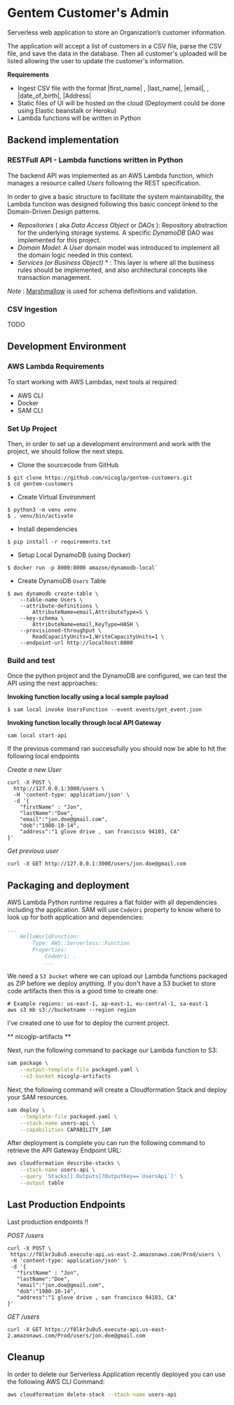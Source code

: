 # Gentem Customer's Admin
Serverless web application to store an Organization’s customer information. 

The application will accept a list of customers in a CSV file, parse the CSV file, and save the data in the database. Then all customer's uploaded will be listed allowing the user to update the customer's information.

**Requirements**
* Ingest CSV file with the format |first_name| , |last_name|, |email|, , |date_of_birth|, |Address|
* Static files of UI will be hosted on the cloud (Deployment could be done using Elastic beanstalk or Heroku)
* Lambda functions will be written in Python


## Backend implementation

### RESTFull API - Lambda functions written in Python

The backend API was implemented as an AWS Lambda function, which manages a resource called *Users* following the REST specification.

In order to give a basic structure to facilitate the system maintainability, the Lambda function was designed following this basic concept linked to the Domain-Driven Design patterns.

* _Repositories_ ( aka _Data Access Object_ or _DAOs_ ): Repository abstraction for the underlying storage systems. A specific _DynamoDB_ DAO was implemented for this project.
* _Domain Model_: A *User* domain model was introduced to implement all the domain logic needed in this context.
* _Services (or Business Object)_ * : This layer is where all the business rules should be implemented, and also architectural concepts like transaction management.

*Note* :  [Marshmallow](https://marshmallow.readthedocs.io/en/stable/index.html) is used for schema definitions and validation.

### CSV Ingestion

TODO

## Development Environment

### AWS Lambda Requirements
To start working with AWS Lambdas, next tools al required:

* AWS CLI 
* Docker
* SAM CLI

### Set Up Project 

Then, in order to set up a development environment and work with the project,  we should follow the next steps.

* Clone the sourcecode from GitHub  
```shell script
$ git clone https://github.com/nicoglp/gentem-customers.git    
$ cd gentem-customers
```

* Create Virtual Environment
```shell script
$ python3 -m venv venv
$ . venv/bin/activate
```
* Install dependencies
```shell script
$ pip install -r requirements.txt
```
* Setup Local DynamoDB (using Docker)
```shell script
$ docker run -p 8000:8000 amazon/dynamodb-local`
```

* Create DynamoDB `Users` Table
```shell script
$ aws dynamodb create-table \
    --table-name Users \
    --attribute-definitions \
        AttributeName=email,AttributeType=S \
    --key-schema \
        AttributeName=email,KeyType=HASH \
    --provisioned-throughput \
        ReadCapacityUnits=1,WriteCapacityUnits=1 \
    --endpoint-url http://localhost:8000
```

### Build and test

Once the python project and the DynamoDB are configured, we can test the API using the next approaches:

**Invoking function locally using a local sample payload**
```shell script
$ sam local invoke UsersFunction --event events/get_event.json
```

**Invoking function locally through local API Gateway**

```shell script
sam local start-api
```
If the previous command ran successfully you should now be able to hit the following local endpoints

_Create a new User_
```shell script
curl -X POST \
  http://127.0.0.1:3000/users \
  -H 'content-type: application/json' \
  -d '{
	"firstName" : "Jon",
	"lastName":"Doe",
	"email":"jon.doe@gmail.com",
	"dob":"1980-10-14",
	"address":"1 glove drive , san francisco 94103, CA"
}'
```

_Get previous user_
```shell script
curl -X GET http://127.0.0.1:3000/users/jon.doe@gmail.com
```

## Packaging and deployment

AWS Lambda Python runtime requires a flat folder with all dependencies including the application. SAM will use `CodeUri`
 property to know where to look up for both application and dependencies:

```yaml
...
    HelloWorldFunction:
        Type: AWS::Serverless::Function
        Properties:
            CodeUri: .
            ...
```

We need a `S3 bucket` where we can upload our Lambda functions packaged as ZIP before we deploy anything.
If you don't have a S3 bucket to store code artifacts then this is a good time to create one:

```
# Example regions: us-east-1, ap-east-1, eu-central-1, sa-east-1
aws s3 mb s3://bucketname --region region  
```

I've created one to use for to deploy the current project.

** nicoglp-artifacts **


Next, run the following command to package our Lambda function to S3:

```bash
sam package \
    --output-template-file packaged.yaml \
    --s3-bucket nicoglp-artifacts
```

Next, the following command will create a Cloudformation Stack and deploy your SAM resources.

```bash
sam deploy \
    --template-file packaged.yaml \
    --stack-name users-api \
    --capabilities CAPABILITY_IAM
```

After deployment is complete you can run the following command to retrieve the API Gateway Endpoint URL:

```bash
aws cloudformation describe-stacks \
    --stack-name users-api \
    --query 'Stacks[].Outputs[?OutputKey==`UsersApi`]' \
    --output table
``` 

## Last Production Endpoints

Last production endpoints !!

 _POST /users_
 ```shell script
curl -X POST \
  https://f8lkr3u8u5.execute-api.us-east-2.amazonaws.com/Prod/users \
  -H 'content-type: application/json' \
  -d '{
	"firstName" : "Jon",
	"lastName":"Doe",
	"email":"jon.doe@gmail.com",
	"dob":"1980-10-14",
	"address":"1 glove drive , san francisco 94103, CA"
}'
```

_GET /users_
```shell script
curl -X GET https://f8lkr3u8u5.execute-api.us-east-2.amazonaws.com/Prod/users/jon.doe@gmail.com
```

## Cleanup

In order to delete our Serverless Application recently deployed you can use the following AWS CLI Command:

```bash
aws cloudformation delete-stack --stack-name users-api
```